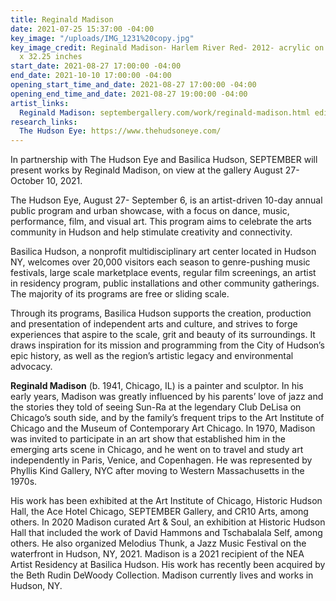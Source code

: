 ```yaml
---
title: Reginald Madison
date: 2021-07-25 15:37:00 -04:00
key_image: "/uploads/IMG_1231%20copy.jpg"
key_image_credit: Reginald Madison- Harlem River Red- 2012- acrylic on board- 39.5
  x 32.25 inches
start_date: 2021-08-27 17:00:00 -04:00
end_date: 2021-10-10 17:00:00 -04:00
opening_start_time_and_date: 2021-08-27 17:00:00 -04:00
opening_end_time_and_date: 2021-08-27 19:00:00 -04:00
artist_links:
  Reginald Madison: septembergallery.com/work/reginald-madison.html edit
research_links:
  The Hudson Eye: https://www.thehudsoneye.com/
---
```


In partnership with The Hudson Eye and Basilica Hudson, SEPTEMBER will present works by Reginald Madison, on view at the gallery August 27- October 10, 2021.

The Hudson Eye, August 27- September 6, is an artist-driven 10-day annual public program and urban showcase, with a focus on dance, music, performance, film, and visual art. This program aims to celebrate the arts community in Hudson and help stimulate creativity and connectivity. 

Basilica Hudson, a nonprofit multidisciplinary art center located in Hudson NY, welcomes over 20,000 visitors each season to genre-pushing music festivals, large scale marketplace events, regular film screenings, an artist in residency program, public installations and other community gatherings. The majority of its programs are free or sliding scale.

Through its programs, Basilica Hudson supports the creation, production and presentation of independent arts and culture, and strives to forge experiences that aspire to the scale, grit and beauty of its surroundings. It draws inspiration for its mission and programming from the City of Hudson’s epic history, as well as the region’s artistic legacy and environmental advocacy.


<b>Reginald Madison</b> (b. 1941, Chicago, IL) is a painter and sculptor. In his early years, Madison was greatly influenced by his parents’ love of jazz and the stories they told of seeing Sun-Ra at the legendary Club DeLisa on Chicago’s south side, and by the family’s frequent trips to the Art Institute of Chicago and the Museum of Contemporary Art Chicago. In 1970, Madison was invited to participate in an art show that established him in the emerging arts scene in Chicago, and he went on to travel and study art independently in Paris, Venice, and Copenhagen. He was represented by Phyllis Kind Gallery, NYC after moving to Western Massachusetts in the 1970s.

His work has been exhibited at the Art Institute of Chicago, Historic Hudson Hall, the Ace Hotel Chicago, SEPTEMBER Gallery, and CR10 Arts, among others. In 2020 Madison curated Art & Soul, an exhibition at Historic Hudson Hall that included the work of David Hammons and Tschabalala Self, among others. He also organized Melodius Thunk, a Jazz Music Festival on the waterfront in Hudson, NY, 2021. Madison is a 2021 recipient of the NEA Artist Residency at Basilica Hudson. His work has recently been acquired by the Beth Rudin DeWoody Collection. Madison currently lives and works in Hudson, NY.